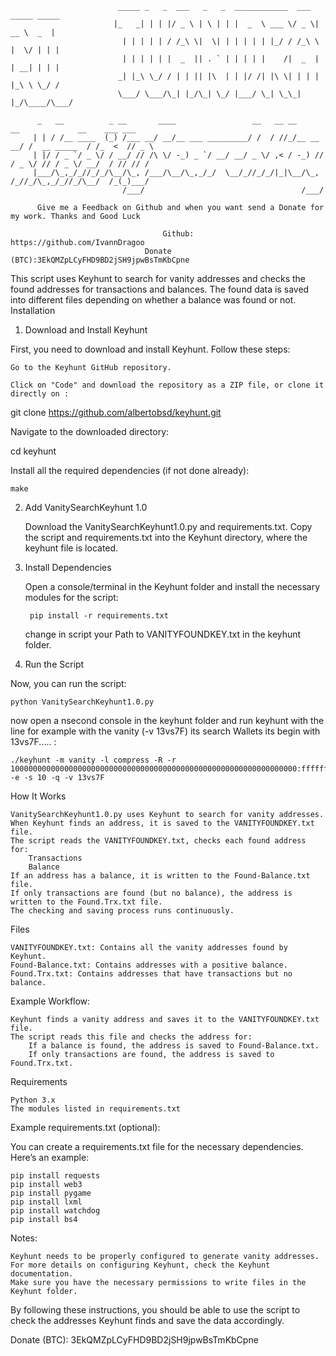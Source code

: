                             _____ _   _  ___   _   _  ____________  ___  _____ _____ 
                           |_   _| | | |/ _ \ | \ | | |  _  \ ___ \/ _ \|  __ \  _  |
                             | | | | | / /_\ \|  \| | | | | | |_/ / /_\ \ |  \/ | | |
                             | | | | | |  _  || . ` | | | | |    /|  _  | | __| | | |
                            _| |_\ \_/ / | | || |\  | | |/ /| |\ \| | | | |_\ \ \_/ /
                            \___/ \___/\_| |_/\_| \_/ |___/ \_| \_\_| |_/\____/\___/

          _   __          _ __       ____                 __   __ __         __             __    ___ ___ 
         | | / /__ ____  (_) /___ __/ __/__ ___ _________/ /  / //_/__ __ __/ /  __ _____  / /_  <  // _ \
         | |/ / _ `/ _ \/ / __/ // /\ \/ -_) _ `/ __/ __/ _ \/ ,< / -_) // / _ \/ // / _ \/ __/  / // // /
         |___/\_,_/_//_/_/\__/\_, /___/\__/\_,_/_/  \__/_//_/_/|_|\__/\_, /_//_/\_,_/_//_/\__/  /_(_)___/ 
                             /___/                                   /___/                                

          Give me a Feedback on Github and when you want send a Donate for my work. Thanks and Good Luck
        
                                      Github: https://github.com/IvannDragoo
                                  Donate (BTC):3EkQMZpLCyFHD9BD2jSH9jpwBsTmKbCpne


This script uses Keyhunt to search for vanity addresses and checks the found addresses for transactions and balances. The found data is saved into different files depending on whether a balance was found or not.
Installation
1. Download and Install Keyhunt

First, you need to download and install Keyhunt. Follow these steps:

    Go to the Keyhunt GitHub repository.

    Click on "Code" and download the repository as a ZIP file, or clone it directly on :


git clone https://github.com/albertobsd/keyhunt.git

Navigate to the downloaded directory:

cd keyhunt

Install all the required dependencies (if not done already):

    make

2. Add VanitySearchKeyhunt 1.0

    Download the VanitySearchKeyhunt1.0.py and requirements.txt.
    Copy the script and requirements.txt into the Keyhunt directory, where the keyhunt file is located.

3. Install Dependencies

    Open a console/terminal in the Keyhunt folder and install the necessary modules for the script:

        pip install -r requirements.txt
    change in script your Path to VANITYFOUNDKEY.txt in the keyhunt folder.

5. Run the Script

Now, you can run the script:

    python VanitySearchKeyhunt1.0.py

now open a nsecond console in the keyhunt folder and run keyhunt with the line for example
with the vanity (-v 13vs7F) its search Wallets its begin with 13vs7F..... :


    ./keyhunt -m vanity -l compress -R -r 1000000000000000000000000000000000000000000000000000000000000000:fffffffffffffffffffffffffffffffebaaedce6af48a03bbfd25e8cd0364141 -e -s 10 -q -v 13vs7F

    
How It Works

    VanitySearchKeyhunt1.0.py uses Keyhunt to search for vanity addresses.
    When Keyhunt finds an address, it is saved to the VANITYFOUNDKEY.txt file.
    The script reads the VANITYFOUNDKEY.txt, checks each found address for:
        Transactions
        Balance
    If an address has a balance, it is written to the Found-Balance.txt file.
    If only transactions are found (but no balance), the address is written to the Found.Trx.txt file.
    The checking and saving process runs continuously.

Files

    VANITYFOUNDKEY.txt: Contains all the vanity addresses found by Keyhunt.
    Found-Balance.txt: Contains addresses with a positive balance.
    Found.Trx.txt: Contains addresses that have transactions but no balance.

Example Workflow:

    Keyhunt finds a vanity address and saves it to the VANITYFOUNDKEY.txt file.
    The script reads this file and checks the address for:
        If a balance is found, the address is saved to Found-Balance.txt.
        If only transactions are found, the address is saved to Found.Trx.txt.

Requirements

    Python 3.x
    The modules listed in requirements.txt

Example requirements.txt (optional):


You can create a requirements.txt file for the necessary dependencies. Here’s an example:

    pip install requests
    pip install web3
    pip install pygame
    pip install lxml
    pip install watchdog
    pip install bs4

Notes:

    Keyhunt needs to be properly configured to generate vanity addresses. For more details on configuring Keyhunt, check the Keyhunt documentation.
    Make sure you have the necessary permissions to write files in the Keyhunt folder.

By following these instructions, you should be able to use the script to check the addresses Keyhunt finds and save the data accordingly.

Donate (BTC): 3EkQMZpLCyFHD9BD2jSH9jpwBsTmKbCpne
